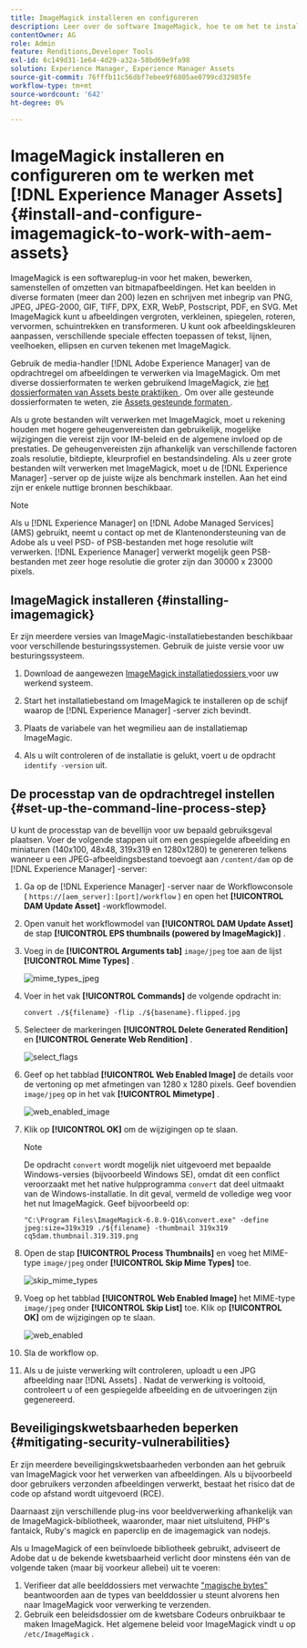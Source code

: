 ```yaml
---
title: ImageMagick installeren en configureren
description: Leer over de software ImageMagick, hoe te om het te installeren, opstelling de het processtap van de bevellijn, en gebruik het om, duimnagels van beelden uit te geven samen te stellen en te produceren.
contentOwner: AG
role: Admin
feature: Renditions,Developer Tools
exl-id: 6c149d31-1e64-4d29-a32a-58bd69e9fa98
solution: Experience Manager, Experience Manager Assets
source-git-commit: 76fffb11c56dbf7ebee9f6805ae0799cd32985fe
workflow-type: tm+mt
source-wordcount: '642'
ht-degree: 0%

---
```


# ImageMagick installeren en configureren om te werken met [!DNL Experience Manager Assets] {#install-and-configure-imagemagick-to-work-with-aem-assets}

ImageMagick is een softwareplug-in voor het maken, bewerken, samenstellen of omzetten van bitmapafbeeldingen. Het kan beelden in diverse formaten (meer dan 200) lezen en schrijven met inbegrip van PNG, JPEG, JPEG-2000, GIF, TIFF, DPX, EXR, WebP, Postscript, PDF, en SVG. Met ImageMagick kunt u afbeeldingen vergroten, verkleinen, spiegelen, roteren, vervormen, schuintrekken en transformeren. U kunt ook afbeeldingskleuren aanpassen, verschillende speciale effecten toepassen of tekst, lijnen, veelhoeken, ellipsen en curven tekenen met ImageMagick.

Gebruik de media-handler [!DNL Adobe Experience Manager] van de opdrachtregel om afbeeldingen te verwerken via ImageMagick. Om met diverse dossierformaten te werken gebruikend ImageMagick, zie [ het dossierformaten van Assets beste praktijken ](/help/assets/assets-file-format-best-practices.md). Om over alle gesteunde dossierformaten te weten, zie [ Assets gesteunde formaten ](/help/assets/assets-formats.md).

Als u grote bestanden wilt verwerken met ImageMagick, moet u rekening houden met hogere geheugenvereisten dan gebruikelijk, mogelijke wijzigingen die vereist zijn voor IM-beleid en de algemene invloed op de prestaties. De geheugenvereisten zijn afhankelijk van verschillende factoren zoals resolutie, bitdiepte, kleurprofiel en bestandsindeling. Als u zeer grote bestanden wilt verwerken met ImageMagick, moet u de [!DNL Experience Manager] -server op de juiste wijze als benchmark instellen. Aan het eind zijn er enkele nuttige bronnen beschikbaar.

>[!NOTE]
>
>Als u [!DNL Experience Manager] on [!DNL Adobe Managed Services] (AMS) gebruikt, neemt u contact op met de Klantenondersteuning van de Adobe als u veel PSD- of PSB-bestanden met hoge resolutie wilt verwerken. [!DNL Experience Manager] verwerkt mogelijk geen PSB-bestanden met zeer hoge resolutie die groter zijn dan 30000 x 23000 pixels.

## ImageMagick installeren {#installing-imagemagick}

Er zijn meerdere versies van ImageMagic-installatiebestanden beschikbaar voor verschillende besturingssystemen. Gebruik de juiste versie voor uw besturingssysteem.

1. Download de aangewezen [ ImageMagick installatiedossiers ](https://www.imagemagick.org/script/download.php) voor uw werkend systeem.
1. Start het installatiebestand om ImageMagick te installeren op de schijf waarop de [!DNL Experience Manager] -server zich bevindt.

1. Plaats de variabele van het wegmilieu aan de installatiemap ImageMagic.
1. Als u wilt controleren of de installatie is gelukt, voert u de opdracht `identify -version` uit.

## De processtap van de opdrachtregel instellen {#set-up-the-command-line-process-step}

U kunt de processtap van de bevellijn voor uw bepaald gebruiksgeval plaatsen. Voer de volgende stappen uit om een gespiegelde afbeelding en miniaturen (140x100, 48x48, 319x319 en 1280x1280) te genereren telkens wanneer u een JPEG-afbeeldingsbestand toevoegt aan `/content/dam` op de [!DNL Experience Manager] -server:

1. Ga op de [!DNL Experience Manager] -server naar de Workflowconsole ( `https://[aem_server]:[port]/workflow` ) en open het **[!UICONTROL DAM Update Asset]** -workflowmodel.
1. Open vanuit het workflowmodel van **[!UICONTROL DAM Update Asset]** de stap **[!UICONTROL EPS thumbnails (powered by ImageMagick)]** .
1. Voeg in de **[!UICONTROL Arguments tab]** `image/jpeg` toe aan de lijst **[!UICONTROL Mime Types]** .

   ![ mime_types_jpeg ](assets/mime_types_jpeg.png)

1. Voer in het vak **[!UICONTROL Commands]** de volgende opdracht in:

   `convert ./${filename} -flip ./${basename}.flipped.jpg`

1. Selecteer de markeringen **[!UICONTROL Delete Generated Rendition]** en **[!UICONTROL Generate Web Rendition]** .

   ![ select_flags ](assets/select_flags.png)

1. Geef op het tabblad **[!UICONTROL Web Enabled Image]** de details voor de vertoning op met afmetingen van 1280 x 1280 pixels. Geef bovendien `image/jpeg` op in het vak **[!UICONTROL Mimetype]** .

   ![ web_enabled_image ](assets/web_enabled_image.png)

1. Klik op **[!UICONTROL OK]** om de wijzigingen op te slaan.

   >[!NOTE]
   >
   >De opdracht `convert` wordt mogelijk niet uitgevoerd met bepaalde Windows-versies (bijvoorbeeld Windows SE), omdat dit een conflict veroorzaakt met het native hulpprogramma `convert` dat deel uitmaakt van de Windows-installatie. In dit geval, vermeld de volledige weg voor het nut ImageMagick. Geef bijvoorbeeld op:
   >
   >
   >`"C:\Program Files\ImageMagick-6.8.9-Q16\convert.exe" -define jpeg:size=319x319 ./${filename} -thumbnail 319x319 cq5dam.thumbnail.319.319.png`

1. Open de stap **[!UICONTROL Process Thumbnails]** en voeg het MIME-type `image/jpeg` onder **[!UICONTROL Skip Mime Types]** toe.

   ![ skip_mime_types ](assets/skip_mime_types.png)

1. Voeg op het tabblad **[!UICONTROL Web Enabled Image]** het MIME-type `image/jpeg` onder **[!UICONTROL Skip List]** toe. Klik op **[!UICONTROL OK]** om de wijzigingen op te slaan.

   ![ web_enabled ](assets/web_enabled.png)

1. Sla de workflow op.

1. Als u de juiste verwerking wilt controleren, uploadt u een JPG afbeelding naar [!DNL Assets] . Nadat de verwerking is voltooid, controleert u of een gespiegelde afbeelding en de uitvoeringen zijn gegenereerd.

## Beveiligingskwetsbaarheden beperken {#mitigating-security-vulnerabilities}

Er zijn meerdere beveiligingskwetsbaarheden verbonden aan het gebruik van ImageMagick voor het verwerken van afbeeldingen. Als u bijvoorbeeld door gebruikers verzonden afbeeldingen verwerkt, bestaat het risico dat de code op afstand wordt uitgevoerd (RCE).

Daarnaast zijn verschillende plug-ins voor beeldverwerking afhankelijk van de ImageMagick-bibliotheek, waaronder, maar niet uitsluitend, PHP&#39;s fantaick, Ruby&#39;s magick en paperclip en de imagemagick van nodejs.

Als u ImageMagick of een beïnvloede bibliotheek gebruikt, adviseert de Adobe dat u de bekende kwetsbaarheid verlicht door minstens één van de volgende taken (maar bij voorkeur allebei) uit te voeren:

1. Verifieer dat alle beelddossiers met verwachte [ &quot;magische bytes&quot;](https://en.wikipedia.org/wiki/List_of_file_signatures) beantwoorden aan de types van beelddossier u steunt alvorens hen naar ImageMagick voor verwerking te verzenden.
1. Gebruik een beleidsdossier om de kwetsbare Codeurs onbruikbaar te maken ImageMagick. Het algemene beleid voor ImageMagick vindt u op `/etc/ImageMagick` .
